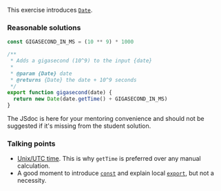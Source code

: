 This exercise introduces [`Date`](https://developer.mozilla.org/en-US/docs/Web/JavaScript/Reference/Global_Objects/Date).

### Reasonable solutions
```javascript
const GIGASECOND_IN_MS = (10 ** 9) * 1000

/**
 * Adds a gigasecond (10^9) to the input {date}
 *
 * @param {Date} date
 * @returns {Date} the date + 10^9 seconds
 */
export function gigasecond(date) {
  return new Date(date.getTime() + GIGASECOND_IN_MS)
}
```

The JSdoc is here for your mentoring convenience and should not be suggested if it's missing from the student solution. 

### Talking points
- [Unix/UTC time](https://en.wikipedia.org/wiki/Unix_time). This is why `getTime` is preferred over any manual calculation.
- A good moment to introduce [`const`](https://developer.mozilla.org/en-US/docs/Web/JavaScript/Reference/Statements/const) and explain local [`export`](https://developer.mozilla.org/en-US/docs/web/javascript/reference/statements/export), but not a necessity.
